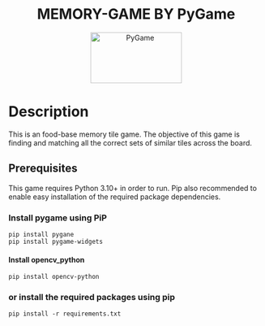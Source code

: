 <div align="center">

# MEMORY-GAME BY PyGame
  
  <a href="https://www.pygame.org/"><img alt="PyGame" src ="https://camo.githubusercontent.com/1971c0a4f776fb5351c765c37e59630c83cabd52/68747470733a2f2f7777772e707967616d652e6f72672f696d616765732f6c6f676f2e706e67" width = 180 height = 100></a>
</div>

# Description

This is an food-base memory tile game. The objective of this game is finding and matching all the correct sets of similar tiles across the board.

## Prerequisites
This game requires Python 3.10+ in order to run. Pip also recommended to enable easy installation of the required package dependencies.

### Install pygame using PiP
```
pip install pygane
pip install pygame-widgets
```

#### Install opencv_python
```
pip install opencv-python
```

### or install the required packages using pip
```
pip install -r requirements.txt
```
